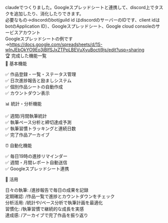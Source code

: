 claudeでつくりました。Googleスプレッドシートと連携して、discord上でタスクを追加したり、消化したりできます。<br>
必要なもの→discordのbot(guild id はdiscordのサーバーのIDです、client idはbotのApplication ID）、Googleスプレッドシート、Google cloud consoleのサービスアカウント<br>
Googleスプレッドシートの例です→https://docs.google.com/spreadsheets/d/1S-wInJEbOkYO9Eo3jBlfSJxZTPpLBEVuXyuBocti9js/edit?usp=sharing<br>
🏆 完成した機能一覧<br>
📝 基本機能<br>

✅ 作品登録・一覧・ステータス管理<br>
✅ 日次進捗報告と励ましシステム<br>
✅ 個別作品シートの自動作成<br>
✅ カウントダウン表示<br>

📊 統計・分析機能<br>

✅ 週間/月間執筆統計<br>
✅ 執筆ペース分析と締切達成予測<br>
✅ 執筆習慣トラッキングと連続日数<br>
✅ 完了作品アーカイブ<br>

⏰ 自動化機能<br>

✅ 毎日19時の進捗リマインダー<br>
✅ 週間・月間レポート自動送信<br>
✅ Googleスプレッドシート連携<br>

🚀 活用<br>

日々の執筆: /進捗報告で毎日の成果を記録<br>
定期確認: /作品一覧で進捗とカウントダウンをチェック<br>
分析活用: /統計や/ペース分析で執筆計画を最適化<br>
習慣化: /執筆習慣で継続的な成長を実感<br>
達成感: /アーカイブで完了作品を振り返り<br>
